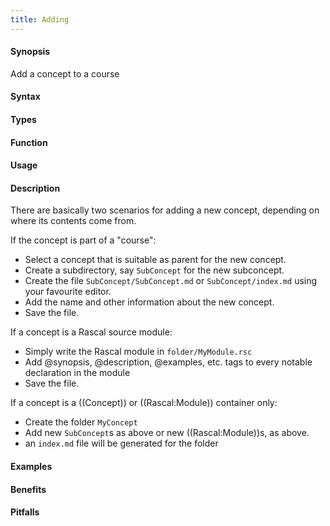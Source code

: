 ```yaml
---
title: Adding
---
```


#### Synopsis

Add a concept to a course

#### Syntax

#### Types

#### Function
       
#### Usage

#### Description

There are basically two scenarios for adding a new concept, depending on where its contents come from.

If the concept is part of a "course":

* Select a concept that is suitable as parent for the new concept.
* Create a subdirectory, say `SubConcept` for the new subconcept.
* Create the file `SubConcept/SubConcept.md` or `SubConcept/index.md` using your favourite editor.
* Add the name and other information about the new concept.
* Save the file.

If a concept is a Rascal source module:

* Simply write the Rascal module in `folder/MyModule.rsc`
* Add @synopsis, @description, @examples, etc. tags to every notable declaration in the module
* Save the file.

If a concept is a ((Concept)) or ((Rascal:Module)) container only:

* Create the folder `MyConcept`
* Add new `SubConcept`s as above or new ((Rascal:Module))s, as above.
* an `index.md` file will be generated for the folder

#### Examples

#### Benefits

#### Pitfalls

